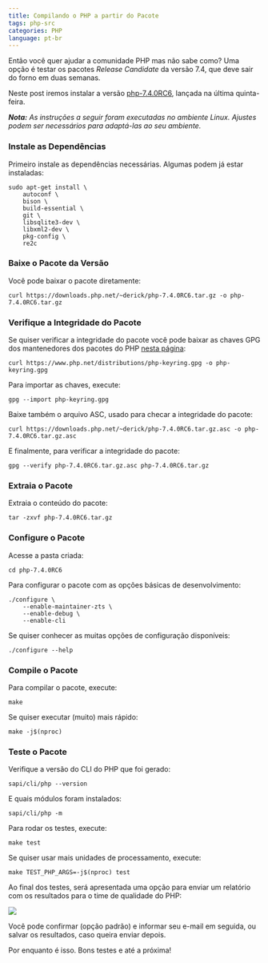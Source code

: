 ```yaml
---
title: Compilando o PHP a partir do Pacote
tags: php-src
categories: PHP
language: pt-br
---
```


Então você quer ajudar a comunidade PHP mas não sabe como? Uma opção é testar os
pacotes <em>Release Candidate</em> da versão 7.4, que deve sair do forno em duas
semanas.

Neste post iremos instalar a versão [php-7.4.0RC6][package-news], lançada na
última quinta-feira.

_**Nota:** As instruções a seguir foram executadas no ambiente Linux. Ajustes
podem ser necessários para adaptá-las ao seu ambiente._

### Instale as Dependências

Primeiro instale as dependências necessárias. Algumas podem já estar instaladas:

```
sudo apt-get install \
    autoconf \
    bison \
    build-essential \
    git \
    libsqlite3-dev \
    libxml2-dev \
    pkg-config \
    re2c
```

### Baixe o Pacote da Versão

Você pode baixar o pacote diretamente:

```
curl https://downloads.php.net/~derick/php-7.4.0RC6.tar.gz -o php-7.4.0RC6.tar.gz
```

### Verifique a Integridade do Pacote

Se quiser verificar a integridade do pacote você pode baixar as chaves GPG dos
mantenedores dos pacotes do PHP [nesta página][gpg-keys]:

```
curl https://www.php.net/distributions/php-keyring.gpg -o php-keyring.gpg
```

Para importar as chaves, execute:

```
gpg --import php-keyring.gpg
```

Baixe também o arquivo ASC, usado para checar a integridade do pacote: 

```
curl https://downloads.php.net/~derick/php-7.4.0RC6.tar.gz.asc -o php-7.4.0RC6.tar.gz.asc
```

E finalmente, para verificar a integridade do pacote:

```
gpg --verify php-7.4.0RC6.tar.gz.asc php-7.4.0RC6.tar.gz
```

### Extraia o Pacote

Extraia o conteúdo do pacote:

```
tar -zxvf php-7.4.0RC6.tar.gz
```

### Configure o Pacote

Acesse a pasta criada:

```
cd php-7.4.0RC6
```

Para configurar o pacote com as opções básicas de desenvolvimento:

```
./configure \
    --enable-maintainer-zts \
    --enable-debug \
    --enable-cli
```

Se quiser conhecer as muitas opções de configuração disponíveis:

```
./configure --help
```

### Compile o Pacote 

Para compilar o pacote, execute:

```
make
```

Se quiser executar (muito) mais rápido:

```
make -j$(nproc)
```

### Teste o Pacote

Verifique a versão do CLI do PHP que foi gerado:

```
sapi/cli/php --version
```

E quais módulos foram instalados:

```
sapi/cli/php -m
```

Para rodar os testes, execute:

```
make test
```

Se quiser usar mais unidades de processamento, execute:

```
make TEST_PHP_ARGS=-j$(nproc) test
```

Ao final dos testes, será apresentada uma opção para enviar um relatório com os
resultados para o time de qualidade do PHP:

<img src="{{ site.url }}/content/posts/pt-br/2019/11/compilando-o-php-a-partir-do-pacote/qa-report-prompt.png" />

Você pode confirmar (opção padrão) e informar seu e-mail em seguida, ou salvar
os resultados, caso queira enviar depois.

Por enquanto é isso. Bons testes e até a próxima!

[gpg-keys]: https://www.php.net/gpg-keys.php
[package-news]: https://www.php.net/archive/2019.php#2019-11-14-1
[sammy-post]: https://www.sammyk.me/compiling-php-from-source-writing-tests-for-php-source
